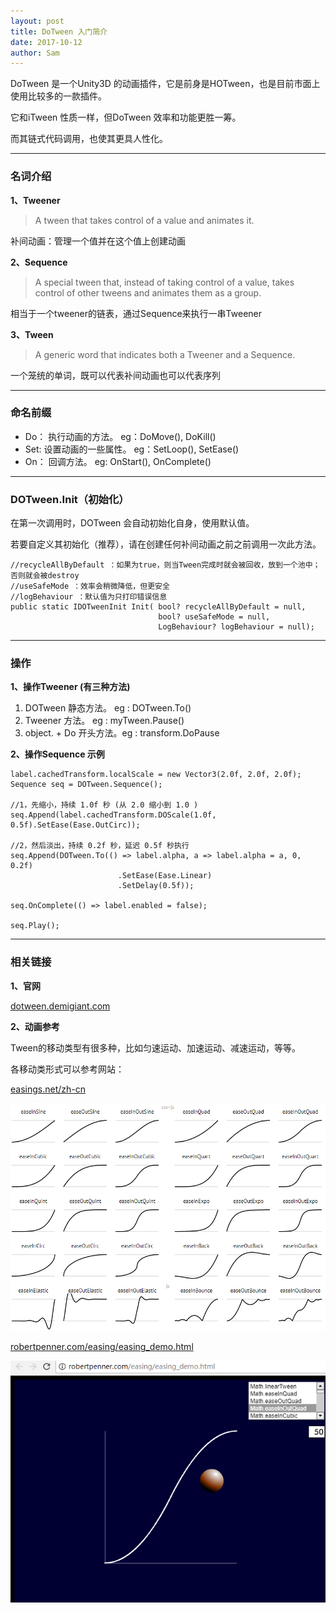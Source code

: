 ```yaml
---
layout: post
title: DoTween 入门简介
date: 2017-10-12
author: Sam
---
```



DoTween 是一个Unity3D 的动画插件，它是前身是HOTween，也是目前市面上使用比较多的一款插件。

它和iTween 性质一样，但DoTween 效率和功能更胜一筹。

而其链式代码调用，也使其更具人性化。

----

### 名词介绍

**1、Tweener**
>A tween that takes control of a value and animates it.

补间动画：管理一个值并在这个值上创建动画

 **2、Sequence**

 >A special tween that, instead of taking control of a value, takes control of other tweens and animates them as a group.

 相当于一个tweener的链表，通过Sequence来执行一串Tweener

**3、Tween**

>A generic word that indicates both a Tweener and a Sequence.

 一个笼统的单词，既可以代表补间动画也可以代表序列

----

### 命名前缀

* Do： 执行动画的方法。       eg：DoMove(),  DoKill()
* Set: 设置动画的一些属性。   eg：SetLoop(), SetEase()
* On： 回调方法。  		   eg: OnStart(), OnComplete()

----

### DOTween.Init（初始化）

在第一次调用时，DOTween 会自动初始化自身，使用默认值。

若要自定义其初始化（推荐），请在创建任何补间动画之前之前调用一次此方法。

```
//recycleAllByDefault ：如果为true，则当Tween完成时就会被回收，放到一个池中；否则就会被destroy
//useSafeMode ：效率会稍微降低，但更安全
//logBehaviour ：默认值为只打印错误信息
public static IDOTweenInit Init( bool? recycleAllByDefault = null,
                                 bool? useSafeMode = null, 
                                 LogBehaviour? logBehaviour = null);
```

----

### 操作

**1、操作Tweener (有三种方法)**

1. DOTween 静态方法。    eg : DOTween.To()
2. Tweener 方法。		  eg : myTween.Pause()
3. object. + Do 开头方法。eg : transform.DoPause

**2、操作Sequence 示例**

```
label.cachedTransform.localScale = new Vector3(2.0f, 2.0f, 2.0f);
Sequence seq = DOTween.Sequence();

//1，先缩小，持续 1.0f 秒 (从 2.0 缩小到 1.0 )
seq.Append(label.cachedTransform.DOScale(1.0f, 0.5f).SetEase(Ease.OutCirc));

//2，然后淡出，持续 0.2f 秒，延迟 0.5f 秒执行
seq.Append(DOTween.To(() => label.alpha, a => label.alpha = a, 0, 0.2f)
                        .SetEase(Ease.Linear)
                        .SetDelay(0.5f));

seq.OnComplete(() => label.enabled = false);

seq.Play();
```

----

### 相关链接

**1、官网**

 [dotween.demigiant.com](http://dotween.demigiant.com/getstarted.php)

**2、动画参考**

Tween的移动类型有很多种，比如匀速运动、加速运动、减速运动，等等。

各移动类形式可以参考网站：

[easings.net/zh-cn](http://easings.net/zh-cn)

 ![](/images/sam/dotween/easing.png)

[robertpenner.com/easing/easing_demo.html](http://robertpenner.com/easing/easing_demo.html)

![](/images/sam/dotween/ease_demo.png)

